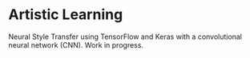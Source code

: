# Artistic Learning

Neural Style Transfer using TensorFlow and Keras with a convolutional neural network (CNN). Work in progress.
